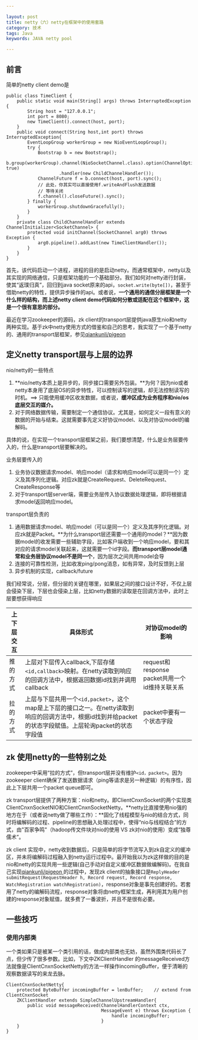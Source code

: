 ```yaml
---

layout: post
title: netty（六）netty在框架中的使用套路
category: 技术
tags: Java
keywords: JAVA netty pool

---
```


## 前言

简单的netty client demo是

	public class TimeClient {
	    public static void main(String[] args) throws InterruptedException {
	        String host = "127.0.0.1";
	        int port = 8080;
	        new TimeClient().connect(host, port);
	    }
	    public void connect(String host,int port) throws InterruptedException{
	        EventLoopGroup workerGroup = new NioEventLoopGroup();
	        try {
	            Bootstrap b = new Bootstrap();
	            b.group(workerGroup).channel(NioSocketChannel.class).option(ChannelOption.SO_KEEPALIVE, true)
	                    .handler(new ChildChannelHandler());
	            ChannelFuture f = b.connect(host, port).sync();
	            // 此处，你其实可以直接使用f.writeAndFlush发送数据
	            // 等待关闭
	            f.channel().closeFuture().sync();
	        } finally {
	            workerGroup.shutdownGracefully();
	        }
	    }
	    private class ChildChannelHandler extends ChannelInitializer<SocketChannel> {
	        protected void initChannel(SocketChannel arg0) throws Exception {
	            arg0.pipeline().addLast(new TimeClientHandler());
	        }
	    }
	}
	
首先，该代码启动一个进程，进程的目的是启动netty。而通常框架中，netty以及其实现的网络通信，只是框架功能的一个基础部分。我们如何对netty进行封装，使其“返璞归真”，回归到java socket原来的api，`socket.write(byte[])`，甚至于借助netty的特性，提供异步操作的api。或者说，**一个通用的通信分层框架是一个什么样的结构，而上述netty client demo代码如何分散或适配在这个框架中，这是一个很有意思的部分。**

最近在学习zookeeper的源码，zk client的transport层提供java原生nio和netty两种实现。基于zk中netty使用方式的借鉴和自己的思考，我实现了一个基于netty的、通用的transport层框架，参见[qiankunli/pigeon
](https://github.com/qiankunli/pigeon)

## 定义netty transport层与上层的边界

nio/netty的一些特点

1. **nio/netty本质上是异步的，同步接口需要另外包装。**为何？因为nio或者netty本身用了底层OS的异步特性，可以控制读写的逻辑，却无法控制读写的时机。==> 只能使用缓冲区收发数据，或者说，**缓冲区成为业务程序和nio/os底层交互的媒介。**
2. 对于网络数据传输，需要制定一个通信协议。尤其是，如何定义一段有意义的数据的开始与结束。这就需要事先定义好协议model、以及对协议model的编解码。

具体的说，在实现一个transport层框架之前，我们要想清楚，什么是业务层要传入的，什么是transport层要解决的。

业务层要传入的

1. 业务协议数据请求model、响应model（请求和响应model可以是同一个）定义及其序列化逻辑。对应zk就是CreateRequest、DeleteRequest、CreateResponse等
2. 对于transport层server端，需要业务层传入协议数据处理逻辑，即将根据请求model返回响应model。

transport层负责的

1. 通用数据请求model、响应model（可以是同一个）定义及其序列化逻辑。对应zk就是Packet。**为什么transport层还需要一个通用的model？**因为数据model的收发需要一些辅助字段，比如客户端收到一个响应model，要和其对应的请求model关联起来，这就需要一个id字段。**而transport层model通常和业务层协议model不是同一个**，因为层次之间共用model会导
2. 连接的可靠性检测，比如收发ping/pong消息，如有异常，及时反馈到上层
3. 异步机制的实现，callback/future


我们经常说，分层，但分层的关键在哪里，如果层之间的接口设计不好，不仅上层会侵染下层，下层也会侵染上层，比如netty数据的读取是在回调方法中，此时上层要想获得响应

|上下层交互|具体形式|对协议model的影响|
|---|---|---|
|推的方式|上层对下层传入callback,下层存储`<id,callback>`映射。在netty读取到响应的回调方法中，根据返回数据id找到并调用callback|request和response packet共用一个id维持关联关系|
|拉的方式|上层与下层共用一个`<id,packet>`，这个map是上下层的接口之一。在netty读取到响应的回调方法中，根据id找到并给packet 的状态字段赋值。上层轮询packet的状态字段值|packet中要有一个状态字段|

## zk 使用netty的一些特别之处

zookeeper中采用“拉的方式”，但transport层并没有维护`<id，packet>`。因为zookeeper client确保了发送数据请求（ping等请求是另一种逻辑）的有序性，因此上下层共用一个packet queue即可。

zk transport层提供了两种方案：nio和netty。即ClientCnxnSocket的两个实现类ClientCnxnSocketNIO和ClientCnxnSocketNetty。**netty比直接使用nio强的地方在于（或者说netty做了哪些工作）：**固化了线程模型与nio的结合方式，同时将编解码的过程、pipeline的思想融入处理过程中，使得“nio与线程结合”的方式，由"百家争鸣"（hadoop传文件块对nio的使用 VS zk对nio的使用）变成“独尊儒术”。

zk client 实现中，netty收到数据后，只是简单的将字节流写入到zk自定义的缓冲区，并未将编解码过程融入到netty运行过程中。最开始我以为zk这样做的目的是nio和netty的实现共用一些逻辑(自己手动对自定义缓冲区数据做编解码)。在我自己实现[qiankunli/pigeon
](https://github.com/qiankunli/pigeon)
的过程中，发现zk client的抽象接口是`ReplyHeader submitRequest(RequestHeader h, Record request,
                Record response, WatchRegistration watchRegistration)`，response对象是事先创建好的。若套用了netty的编解码流程，response对象将由netty框架生成，再利用其为用户创建的response对象赋值，就多费了一番波折，并且不是很有必要。


## 一些技巧

### 使用内部类

一个类如果只是被某一个类引用的话，做成内部类也无妨，虽然外围类代码长了点，但少传了很多参数。比如，下文中ZKClientHandler 的messageReceived方法就像是ClientCnxnSocketNetty的方法一样操作incomingBuffer，便于清晰的观察数据读写的来龙去脉。

	ClientCnxnSocketNetty{
		protected ByteBuffer incomingBuffer = lenBuffer;	// extend from ClientCnxnSocket
		ZKClientHandler extends SimpleChannelUpstreamHandler{
			public void messageReceived(ChannelHandlerContext ctx,
	                                    MessageEvent e) throws Exception {
	                                    	handle incomingBuffer;
	                                    }
		}
	}




